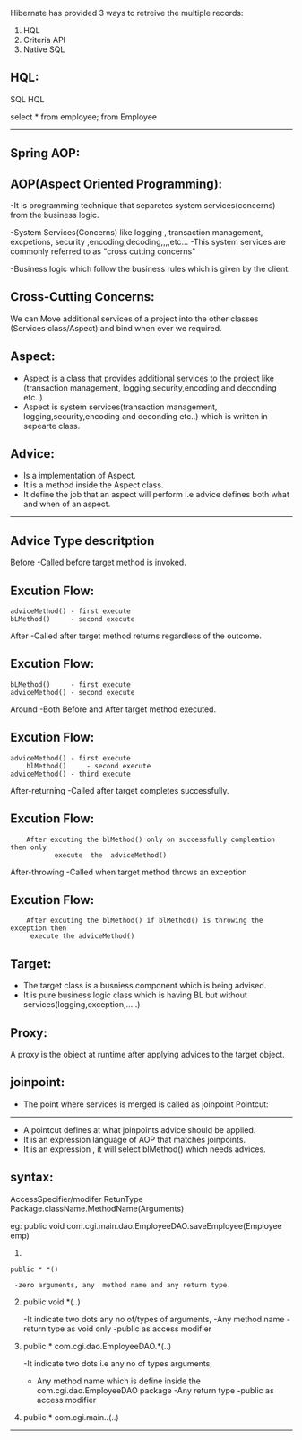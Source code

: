 
Hibernate has provided 3 ways to retreive the multiple records:

1. HQL
2. Criteria API
3. Native SQL


HQL:
----

SQL                                        HQL

select * from employee;                  from Employee 

---------------------------------------------------------------------------------------------------------------------------------------
Spring AOP:
-----------

AOP(Aspect Oriented Programming):
----------------------------------
-It is programming technique that separetes system services(concerns)
 from the business logic.


-System Services(Concerns)  like logging , transaction management, excpetions, security ,encoding,decoding,,,,etc...
-This system services are commonly referred to as "cross cutting concerns"



-Business logic  which follow the business rules which is given by the client.




Cross-Cutting Concerns:
------------------------
We can Move additional services of a project into the other classes
(Services class/Aspect) and bind when ever we required.


Aspect:
-------
* Aspect is a class that provides additional services to the project
   like (transaction management, logging,security,encoding and deconding etc..)
* Aspect is system services(transaction management, logging,security,encoding and deconding etc..) which is written in sepearte class.


Advice:
-------
* Is a implementation of Aspect.
* It is a method inside the Aspect class.
* It define the  job that an aspect will perform i.e advice defines both what and when of an aspect.

--------------------------------------------------------------------------------------------------------------------------------------------------------------------
Advice Type               descritption
---------------------------------------
Before                   -Called before target method is invoked.

Excution Flow:
--------------
    adviceMethod() - first execute
    bLMethod()     - second execute


After                    -Called after target method returns regardless of the outcome.

Excution Flow:
--------------
    bLMethod()     - first execute
    adviceMethod() - second execute


Around                   -Both Before and After target method executed.

Excution Flow:
--------------

    adviceMethod() - first execute
        blMethod()     - second execute
    adviceMethod() - third execute


After-returning          -Called after target completes successfully.

Excution Flow:
--------------

        After excuting the blMethod() only on successfully compleation then only
               execute  the  adviceMethod()
   
After-throwing           -Called when  target method throws an exception

Excution Flow:
--------------
        After excuting the blMethod() if blMethod() is throwing the exception then
         execute the adviceMethod()


Target:
-------
* The target class is a busniess component which is being advised.
* It is pure business logic class which is having BL but without
services(logging,exception,.....)

Proxy:
------
A proxy is the object at runtime after applying advices to the  target object.

joinpoint:
-----------
* The point where services is merged is called as joinpoint
Pointcut:
---------
* A pointcut defines at what joinpoints advice should be applied.
* It is an expression language of AOP that matches  joinpoints.
* It is an expression , it will select blMethod() which needs advices.

 syntax:
 -------
  AccessSpecifier/modifer RetunType Package.className.MethodName(Arguments)

eg: public  void com.cgi.main.dao.EmployeeDAO.saveEmployee(Employee emp)

  1.
    public * *() 
    
     -zero arguments, any  method name and any return type.

  2. public void *(..)
    
     -It indicate two dots any no of/types of arguments,
     -Any method name
     -return type as void only
     -public as access modifier

  3. public * com.cgi.dao.EmployeeDAO.*(..)

     -It indicate two dots i.e any no of types arguments,
     - Any method name which is define inside the com.cgi.dao.EmployeeDAO package
     -Any return type
     -public as access modifier


  4. public * com.cgi.main.*.*(..)

----------------------------------------------------------------------------------------------------------------------------------------------------------------------

